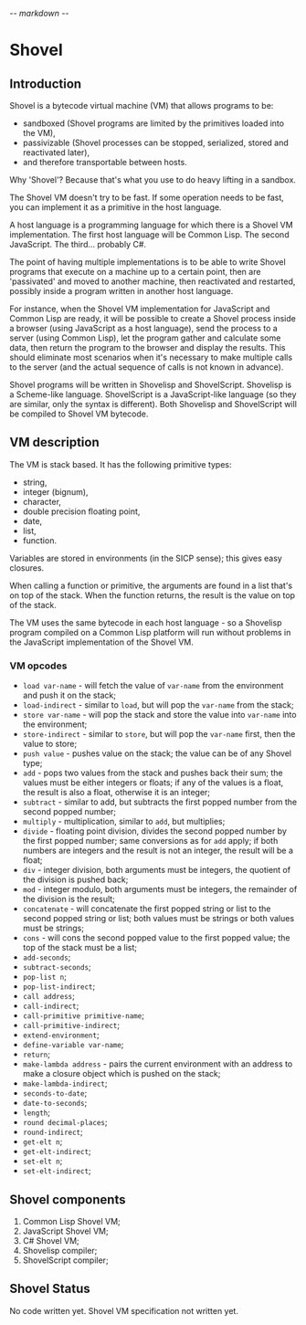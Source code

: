 -*- markdown -*-

# Shovel

## Introduction

Shovel is a bytecode virtual machine (VM) that allows programs to be:

 * sandboxed (Shovel programs are limited by the primitives loaded
   into the VM),
 * passivizable (Shovel processes can be stopped, serialized, stored
   and reactivated later),
 * and therefore transportable between hosts.

Why 'Shovel'? Because that's what you use to do heavy lifting in a
sandbox.

The Shovel VM doesn't try to be fast. If some operation needs to be
fast, you can implement it as a primitive in the host language.

A host language is a programming language for which there is a Shovel
VM implementation. The first host language will be Common Lisp. The
second JavaScript. The third... probably C#.

The point of having multiple implementations is to be able to write
Shovel programs that execute on a machine up to a certain point, then
are 'passivated' and moved to another machine, then reactivated and
restarted, possibly inside a program written in another host language.

For instance, when the Shovel VM implementation for JavaScript and
Common Lisp are ready, it will be possible to create a Shovel process
inside a browser (using JavaScript as a host language), send the
process to a server (using Common Lisp), let the program gather and
calculate some data, then return the program to the browser and
display the results. This should eliminate most scenarios when it's
necessary to make multiple calls to the server (and the actual
sequence of calls is not known in advance).

Shovel programs will be written in Shovelisp and
ShovelScript. Shovelisp is a Scheme-like language. ShovelScript is a
JavaScript-like language (so they are similar, only the syntax is
different). Both Shovelisp and ShovelScript will be compiled to Shovel
VM bytecode.

## VM description

The VM is stack based. It has the following primitive types:

 * string,
 * integer (bignum),
 * character,
 * double precision floating point,
 * date,
 * list,
 * function.

Variables are stored in environments (in the SICP sense); this gives
easy closures.

When calling a function or primitive, the arguments are found in a
list that's on top of the stack. When the function returns, the result
is the value on top of the stack.

The VM uses the same bytecode in each host language - so a Shovelisp
program compiled on a Common Lisp platform will run without problems
in the JavaScript implementation of the Shovel VM.

### VM opcodes

 * `load var-name` - will fetch the value of `var-name` from the
   environment and push it on the stack;
 * `load-indirect` - similar to `load`, but will pop the `var-name`
   from the stack;
 * `store var-name` - will pop the stack and store the value into
   `var-name` into the environment;
 * `store-indirect` - similar to `store`, but will pop the `var-name`
   first, then the value to store;
 * `push value` - pushes value on the stack; the value can be of any
   Shovel type;
 * `add` - pops two values from the stack and pushes back their sum;
   the values must be either integers or floats; if any of the values
   is a float, the result is also a float, otherwise it is an integer;
 * `subtract` - similar to add, but subtracts the first popped number
   from the second popped number;
 * `multiply` - multiplication, similar to `add`, but multiplies;
 * `divide` - floating point division, divides the second popped
   number by the first popped number; same conversions as for `add`
   apply; if both numbers are integers and the result is not an
   integer, the result will be a float;
 * `div` - integer division, both arguments must be integers, the
   quotient of the division is pushed back;
 * `mod` - integer modulo, both arguments must be integers, the
   remainder of the division is the result;
 * `concatenate` - will concatenate the first popped string or list to
   the second popped string or list; both values must be strings or
   both values must be strings;
 * `cons` - will cons the second popped value to the first popped
   value; the top of the stack must be a list;
 * `add-seconds`;
 * `subtract-seconds`;
 * `pop-list n`;
 * `pop-list-indirect`;
 * `call address`;
 * `call-indirect`;
 * `call-primitive primitive-name`;
 * `call-primitive-indirect`;
 * `extend-environment`;
 * `define-variable var-name`;
 * `return`;
 * `make-lambda address` - pairs the current environment with an
   address to make a closure object which is pushed on the stack;
 * `make-lambda-indirect`;
 * `seconds-to-date`;
 * `date-to-seconds`;
 * `length`;
 * `round decimal-places`;
 * `round-indirect`;
 * `get-elt n`;
 * `get-elt-indirect`;
 * `set-elt n`;
 * `set-elt-indirect`;

## Shovel components

 1. Common Lisp Shovel VM;
 1. JavaScript Shovel VM;
 1. C# Shovel VM;
 1. Shovelisp compiler;
 1. ShovelScript compiler;


## Shovel Status

No code written yet. Shovel VM specification not written yet.
